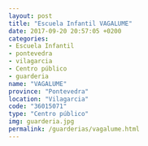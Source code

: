 ```yaml
---
layout: post
title: "Escuela Infantil VAGALUME"
date: 2017-09-20 20:57:05 +0200
categories:
- Escuela Infantil
- pontevedra
- vilagarcia
- Centro público
- guarderia
name: "VAGALUME"
province: "Pontevedra"
location: "Vilagarcia"
code: "36015071"
type: "Centro público"
img: guarderia.jpg
permalink: /guarderias/vagalume.html
---
```

